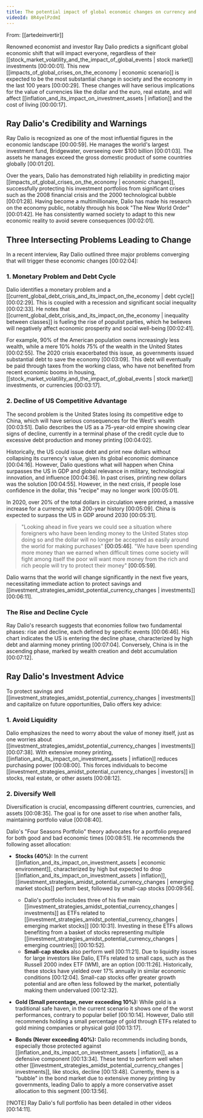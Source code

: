 ```yaml
---
title: The potential impact of global economic changes on currency and assets
videoId: 8R4yelPzdmI
---
```


From: [[artedeinvertir]] <br/> 

Renowned economist and investor Ray Dalio predicts a significant global economic shift that will impact everyone, regardless of their [[stock_market_volatility_and_the_impact_of_global_events | stock market]] investments <a class="yt-timestamp" data-t="00:00:01">[00:00:01]</a>. This new [[impacts_of_global_crises_on_the_economy | economic scenario]] is expected to be the most substantial change in society and the economy in the last 100 years <a class="yt-timestamp" data-t="00:00:29">[00:00:29]</a>. These changes will have serious implications for the value of currencies like the dollar and the euro, real estate, and will affect [[inflation_and_its_impact_on_investment_assets | inflation]] and the cost of living <a class="yt-timestamp" data-t="00:00:17">[00:00:17]</a>.

## Ray Dalio's Credibility and Warnings

Ray Dalio is recognized as one of the most influential figures in the economic landscape <a class="yt-timestamp" data-t="00:00:59">[00:00:59]</a>. He manages the world's largest investment fund, Bridgewater, overseeing over $100 billion <a class="yt-timestamp" data-t="00:01:03">[00:01:03]</a>. The assets he manages exceed the gross domestic product of some countries globally <a class="yt-timestamp" data-t="00:01:20">[00:01:20]</a>.

Over the years, Dalio has demonstrated high reliability in predicting major [[impacts_of_global_crises_on_the_economy | economic changes]], successfully protecting his investment portfolios from significant crises such as the 2008 financial crisis and the 2000 technological bubble <a class="yt-timestamp" data-t="00:01:28">[00:01:28]</a>. Having become a multimillionaire, Dalio has made his research on the economy public, notably through his book "The New World Order" <a class="yt-timestamp" data-t="00:01:42">[00:01:42]</a>. He has consistently warned society to adapt to this new economic reality to avoid severe consequences <a class="yt-timestamp" data-t="00:02:01">[00:02:01]</a>.

## Three Intersecting Problems Leading to Change

In a recent interview, Ray Dalio outlined three major problems converging that will trigger these economic changes <a class="yt-timestamp" data-t="00:02:04">[00:02:04]</a>:

### 1. Monetary Problem and Debt Cycle
Dalio identifies a monetary problem and a [[current_global_debt_crisis_and_its_impact_on_the_economy | debt cycle]] <a class="yt-timestamp" data-t="00:02:29">[00:02:29]</a>. This is coupled with a recession and significant social inequality <a class="yt-timestamp" data-t="00:02:33">[00:02:33]</a>. He notes that [[current_global_debt_crisis_and_its_impact_on_the_economy | inequality between classes]] is fueling the rise of populist parties, which he believes will negatively affect economic prosperity and social well-being <a class="yt-timestamp" data-t="00:02:41">[00:02:41]</a>.

For example, 90% of the American population owns increasingly less wealth, while a mere 10% holds 75% of the wealth in the United States <a class="yt-timestamp" data-t="00:02:55">[00:02:55]</a>. The 2020 crisis exacerbated this issue, as governments issued substantial debt to save the economy <a class="yt-timestamp" data-t="00:03:09">[00:03:09]</a>. This debt will eventually be paid through taxes from the working class, who have not benefited from recent economic booms in housing, [[stock_market_volatility_and_the_impact_of_global_events | stock market]] investments, or currencies <a class="yt-timestamp" data-t="00:03:17">[00:03:17]</a>.

### 2. Decline of US Competitive Advantage
The second problem is the United States losing its competitive edge to China, which will have serious consequences for the West's wealth <a class="yt-timestamp" data-t="00:03:51">[00:03:51]</a>. Dalio describes the US as a 75-year-old empire showing clear signs of decline, currently in a terminal phase of the credit cycle due to excessive debt production and money printing <a class="yt-timestamp" data-t="00:04:02">[00:04:02]</a>.

Historically, the US could issue debt and print new dollars without collapsing its currency's value, given its global economic dominance <a class="yt-timestamp" data-t="00:04:16">[00:04:16]</a>. However, Dalio questions what will happen when China surpasses the US in GDP and global relevance in military, technological innovation, and influence <a class="yt-timestamp" data-t="00:04:36">[00:04:36]</a>. In past crises, printing new dollars was the solution <a class="yt-timestamp" data-t="00:04:55">[00:04:55]</a>. However, in the next crisis, if people lose confidence in the dollar, this "recipe" may no longer work <a class="yt-timestamp" data-t="00:05:01">[00:05:01]</a>.

In 2020, over 20% of the total dollars in circulation were printed, a massive increase for a currency with a 200-year history <a class="yt-timestamp" data-t="00:05:09">[00:05:09]</a>. China is expected to surpass the US in GDP around 2030 <a class="yt-timestamp" data-t="00:05:31">[00:05:31]</a>.

> "Looking ahead in five years we could see a situation where foreigners who have been lending money to the United States stop doing so and the dollar will no longer be accepted as easily around the world for making purchases" <a class="yt-timestamp" data-t="00:05:46">[00:05:46]</a>.
> "We have been spending more money than we earned when difficult times come society will fight among itself the poor will want more money from the rich and rich people will try to protect their money" <a class="yt-timestamp" data-t="00:05:59">[00:05:59]</a>.

Dalio warns that the world will change significantly in the next five years, necessitating immediate action to protect savings and [[investment_strategies_amidst_potential_currency_changes | investments]] <a class="yt-timestamp" data-t="00:06:11">[00:06:11]</a>.

### The Rise and Decline Cycle
Ray Dalio's research suggests that economies follow two fundamental phases: rise and decline, each defined by specific events <a class="yt-timestamp" data-t="00:06:46">[00:06:46]</a>. His chart indicates the US is entering the decline phase, characterized by high debt and alarming money printing <a class="yt-timestamp" data-t="00:07:04">[00:07:04]</a>. Conversely, China is in the ascending phase, marked by wealth creation and debt accumulation <a class="yt-timestamp" data-t="00:07:12">[00:07:12]</a>.

## Ray Dalio's Investment Advice

To protect savings and [[investment_strategies_amidst_potential_currency_changes | investments]] and capitalize on future opportunities, Dalio offers key advice:

### 1. Avoid Liquidity
Dalio emphasizes the need to worry about the value of money itself, just as one worries about [[investment_strategies_amidst_potential_currency_changes | investments]] <a class="yt-timestamp" data-t="00:07:38">[00:07:38]</a>. With extensive money printing, [[inflation_and_its_impact_on_investment_assets | inflation]] reduces purchasing power <a class="yt-timestamp" data-t="00:08:00">[00:08:00]</a>. This forces individuals to become [[investment_strategies_amidst_potential_currency_changes | investors]] in stocks, real estate, or other assets <a class="yt-timestamp" data-t="00:08:12">[00:08:12]</a>.

### 2. Diversify Well
Diversification is crucial, encompassing different countries, currencies, and assets <a class="yt-timestamp" data-t="00:08:35">[00:08:35]</a>. The goal is for one asset to rise when another falls, maintaining portfolio value <a class="yt-timestamp" data-t="00:08:40">[00:08:40]</a>.

Dalio's "Four Seasons Portfolio" theory advocates for a portfolio prepared for both good and bad economic times <a class="yt-timestamp" data-t="00:08:51">[00:08:51]</a>. He recommends the following asset allocation:

*   **Stocks (40%):** In the current [[inflation_and_its_impact_on_investment_assets | economic environment]], characterized by high but expected to drop [[inflation_and_its_impact_on_investment_assets | inflation]], [[investment_strategies_amidst_potential_currency_changes | emerging market stocks]] perform best, followed by small-cap stocks <a class="yt-timestamp" data-t="00:09:56">[00:09:56]</a>.
    *   Dalio's portfolio includes three of his five main [[investment_strategies_amidst_potential_currency_changes | investments]] as ETFs related to [[investment_strategies_amidst_potential_currency_changes | emerging market stocks]] <a class="yt-timestamp" data-t="00:10:31">[00:10:31]</a>. Investing in these ETFs allows benefiting from a basket of stocks representing multiple [[investment_strategies_amidst_potential_currency_changes | emerging countries]] <a class="yt-timestamp" data-t="00:10:52">[00:10:52]</a>.
    *   **Small-cap stocks** also perform well <a class="yt-timestamp" data-t="00:11:21">[00:11:21]</a>. Due to liquidity issues for large investors like Dalio, ETFs related to small caps, such as the Russell 2000 index ETF (WM), are an option <a class="yt-timestamp" data-t="00:11:26">[00:11:26]</a>. Historically, these stocks have yielded over 17% annually in similar economic conditions <a class="yt-timestamp" data-t="00:12:04">[00:12:04]</a>. Small-cap stocks offer greater growth potential and are often less followed by the market, potentially making them undervalued <a class="yt-timestamp" data-t="00:12:32">[00:12:32]</a>.

*   **Gold (Small percentage, never exceeding 10%):** While gold is a traditional safe haven, in the current scenario it shows one of the worst performances, contrary to popular belief <a class="yt-timestamp" data-t="00:10:14">[00:10:14]</a>. However, Dalio still recommends holding a small percentage of gold through ETFs related to gold mining companies or physical gold <a class="yt-timestamp" data-t="00:13:17">[00:13:17]</a>.

*   **Bonds (Never exceeding 40%):** Dalio recommends including bonds, especially those protected against [[inflation_and_its_impact_on_investment_assets | inflation]], as a defensive component <a class="yt-timestamp" data-t="00:13:34">[00:13:34]</a>. These tend to perform well when other [[investment_strategies_amidst_potential_currency_changes | investments]], like stocks, decline <a class="yt-timestamp" data-t="00:13:48">[00:13:48]</a>. Currently, there is a "bubble" in the bond market due to extensive money printing by governments, leading Dalio to apply a more conservative asset allocation to this segment <a class="yt-timestamp" data-t="00:13:56">[00:13:56]</a>.

[!NOTE] Ray Dalio's full portfolio has been detailed in other videos <a class="yt-timestamp" data-t="00:14:11">[00:14:11]</a>.